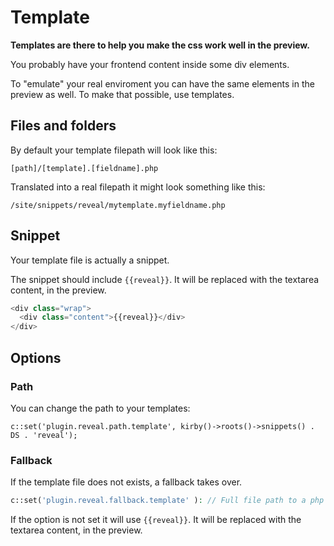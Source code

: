 # Template

**Templates are there to help you make the css work well in the preview.**

You probably have your frontend content inside some div elements.

To "emulate" your real enviroment you can have the same elements in the preview as well. To make that possible, use templates.

## Files and folders

By default your template filepath will look like this:

```
[path]/[template].[fieldname].php
```

Translated into a real filepath it might look something like this:


```
/site/snippets/reveal/mytemplate.myfieldname.php
```

## Snippet

Your template file is actually a snippet.

The snippet should include `{{reveal}}`. It will be replaced with the textarea content, in the preview.

```php
<div class="wrap">
  <div class="content">{{reveal}}</div>
</div>
```

## Options

### Path

You can change the path to your templates:

```
c::set('plugin.reveal.path.template', kirby()->roots()->snippets() . DS . 'reveal');
```

### Fallback

If the template file does not exists, a fallback takes over.

```php
c::set('plugin.reveal.fallback.template' ): // Full file path to a php snippet
```

If the option is not set it will use `{{reveal}}`. It will be replaced with the textarea content, in the preview.